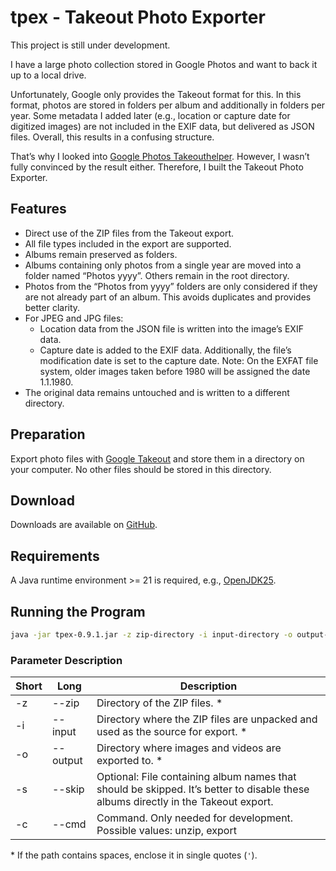 # tpex - Takeout Photo Exporter
This project is still under development.

I have a large photo collection stored in Google Photos and want to back it up to a local drive.  

Unfortunately, Google only provides the Takeout format for this. In this format, photos are stored in folders per album and additionally in folders per year. Some metadata I added later (e.g., location or capture date for digitized images) are not included in the EXIF data, but delivered as JSON files. Overall, this results in a confusing structure.  

That’s why I looked into [Google Photos Takeouthelper](https://github.com/TheLastGimbus/GooglePhotosTakeoutHelper). However, I wasn’t fully convinced by the result either. Therefore, I built the Takeout Photo Exporter.  

## Features
- Direct use of the ZIP files from the Takeout export.  
- All file types included in the export are supported.  
- Albums remain preserved as folders.  
- Albums containing only photos from a single year are moved into a folder named “Photos yyyy”. Others remain in the root directory.  
- Photos from the “Photos from yyyy” folders are only considered if they are not already part of an album. This avoids duplicates and provides better clarity.  
- For JPEG and JPG files:  
  - Location data from the JSON file is written into the image’s EXIF data.  
  - Capture date is added to the EXIF data. Additionally, the file’s modification date is set to the capture date. Note: On the EXFAT file system, older images taken before 1980 will be assigned the date 1.1.1980.  
- The original data remains untouched and is written to a different directory.  

## Preparation
Export photo files with [Google Takeout](https://support.google.com/accounts/answer/9666875?hl=en) and store them in a directory on your computer. No other files should be stored in this directory.  

## Download
Downloads are available on [GitHub](https://github.com/heinerjost/tpex/tags).  

## Requirements
A Java runtime environment >= 21 is required, e.g., [OpenJDK25](https://jdk.java.net/25/).  

## Running the Program
```bash
java -jar tpex-0.9.1.jar -z zip-directory -i input-directory -o output-directory -s file
```

### Parameter Description
|Short|Long|Description|
|----|----|------------|
|-z|--zip| Directory of the ZIP files. *|
|-i|--input| Directory where the ZIP files are unpacked and used as the source for export. *|  
|-o|--output| Directory where images and videos are exported to. *|  
|-s|--skip| Optional: File containing album names that should be skipped. It’s better to disable these albums directly in the Takeout export.|
|-c|--cmd| Command. Only needed for development. Possible values: unzip, export|  

\* If the path contains spaces, enclose it in single quotes (`'`).  
